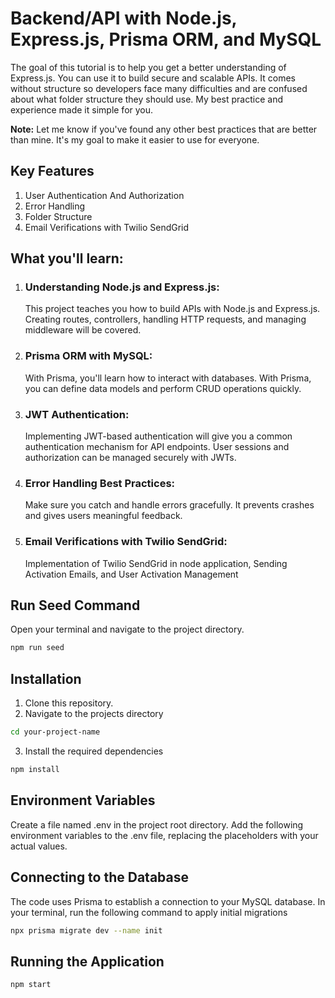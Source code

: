 # Backend/API with Node.js, Express.js, Prisma ORM, and MySQL

The goal of this tutorial is to help you get a better understanding of Express.js. You can use it to build secure and scalable APIs.
It comes without structure so developers face many difficulties and are confused about what folder structure they should use. My best practice and experience made it simple for you.

**Note:** Let me know if you've found any other best practices that are better than mine. It's my goal to make it easier to use for everyone.

## Key Features

1. User Authentication And Authorization
2. Error Handling
3. Folder Structure
4. Email Verifications with Twilio SendGrid

## What you'll learn:

1. ### Understanding Node.js and Express.js:
   This project teaches you how to build APIs with Node.js and Express.js. Creating routes, controllers, handling HTTP requests, and managing middleware will be covered.

2. ### Prisma ORM with MySQL:
   With Prisma, you'll learn how to interact with databases. With Prisma, you can define data models and perform CRUD operations quickly.

3. ### JWT Authentication:
   Implementing JWT-based authentication will give you a common authentication mechanism for API endpoints. User sessions and authorization can be managed securely with JWTs.

4. ### Error Handling Best Practices:
   Make sure you catch and handle errors gracefully. It prevents crashes and gives users meaningful feedback.

5. ### Email Verifications with Twilio SendGrid:
   Implementation of Twilio SendGrid in node application, Sending Activation Emails, and User Activation Management

## Run Seed Command

Open your terminal and navigate to the project directory.
```bash
npm run seed
```

## Installation

1. Clone this repository.
2. Navigate to the projects directory

```bash
cd your-project-name
```

3. Install the required dependencies

```bash
npm install
```

## Environment Variables

Create a file named .env in the project root directory.
Add the following environment variables to the .env file, replacing the placeholders with your actual values.

## Connecting to the Database

The code uses Prisma to establish a connection to your MySQL database.
In your terminal, run the following command to apply initial migrations

```bash
npx prisma migrate dev --name init
```

## Running the Application

```bash
npm start
```
